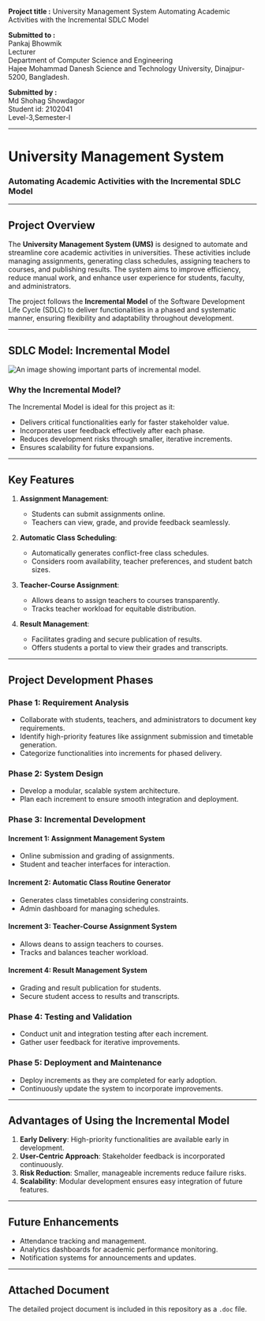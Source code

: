 **Project title :** University Management System Automating Academic Activities with the Incremental SDLC Model

**Submitted to :**  
Pankaj Bhowmik  
Lecturer  
Department of Computer Science and Engineering  
Hajee Mohammad Danesh Science and Technology University, Dinajpur-5200, Bangladesh.  

**Submitted by :**  
Md Shohag Showdagor  
Student id: 2102041  
Level-3,Semester-I



---

# **University Management System**  
### Automating Academic Activities with the Incremental SDLC Model  

---

## **Project Overview**  
The **University Management System (UMS)** is designed to automate and streamline core academic activities in universities. These activities include managing assignments, generating class schedules, assigning teachers to courses, and publishing results. The system aims to improve efficiency, reduce manual work, and enhance user experience for students, faculty, and administrators.  

The project follows the **Incremental Model** of the Software Development Life Cycle (SDLC) to deliver functionalities in a phased and systematic manner, ensuring flexibility and adaptability throughout development.

---

## **SDLC Model: Incremental Model**

![An image showing important parts of incremental model.](https://miro.medium.com/v2/resize:fit:500/1*V76HwDEYIFmoBqYnwTxPSA.png)

### **Why the Incremental Model?**  
The Incremental Model is ideal for this project as it:  
- Delivers critical functionalities early for faster stakeholder value.  
- Incorporates user feedback effectively after each phase.  
- Reduces development risks through smaller, iterative increments.  
- Ensures scalability for future expansions.  

---

## **Key Features**  
1. **Assignment Management**:  
   - Students can submit assignments online.  
   - Teachers can view, grade, and provide feedback seamlessly.  

2. **Automatic Class Scheduling**:  
   - Automatically generates conflict-free class schedules.  
   - Considers room availability, teacher preferences, and student batch sizes.  

3. **Teacher-Course Assignment**:  
   - Allows deans to assign teachers to courses transparently.  
   - Tracks teacher workload for equitable distribution.  

4. **Result Management**:  
   - Facilitates grading and secure publication of results.  
   - Offers students a portal to view their grades and transcripts.  

---

## **Project Development Phases**  

### **Phase 1: Requirement Analysis**
- Collaborate with students, teachers, and administrators to document key requirements.  
- Identify high-priority features like assignment submission and timetable generation.  
- Categorize functionalities into increments for phased delivery.  

### **Phase 2: System Design**  
- Develop a modular, scalable system architecture.  
- Plan each increment to ensure smooth integration and deployment.  

### **Phase 3: Incremental Development**  
#### **Increment 1: Assignment Management System**  
   - Online submission and grading of assignments.  
   - Student and teacher interfaces for interaction.  

#### **Increment 2: Automatic Class Routine Generator**  
   - Generates class timetables considering constraints.  
   - Admin dashboard for managing schedules.  

#### **Increment 3: Teacher-Course Assignment System**  
   - Allows deans to assign teachers to courses.  
   - Tracks and balances teacher workload.  

#### **Increment 4: Result Management System**  
   - Grading and result publication for students.  
   - Secure student access to results and transcripts.  

### **Phase 4: Testing and Validation**  
- Conduct unit and integration testing after each increment.  
- Gather user feedback for iterative improvements.  

### **Phase 5: Deployment and Maintenance**  
- Deploy increments as they are completed for early adoption.  
- Continuously update the system to incorporate improvements.  

---

## **Advantages of Using the Incremental Model**  
1. **Early Delivery**: High-priority functionalities are available early in development.  
2. **User-Centric Approach**: Stakeholder feedback is incorporated continuously.  
3. **Risk Reduction**: Smaller, manageable increments reduce failure risks.  
4. **Scalability**: Modular development ensures easy integration of future features.  

---

## **Future Enhancements**  
- Attendance tracking and management.  
- Analytics dashboards for academic performance monitoring.  
- Notification systems for announcements and updates.  

---

## **Attached Document**  
The detailed project document is included in this repository as a `.doc` file.  
